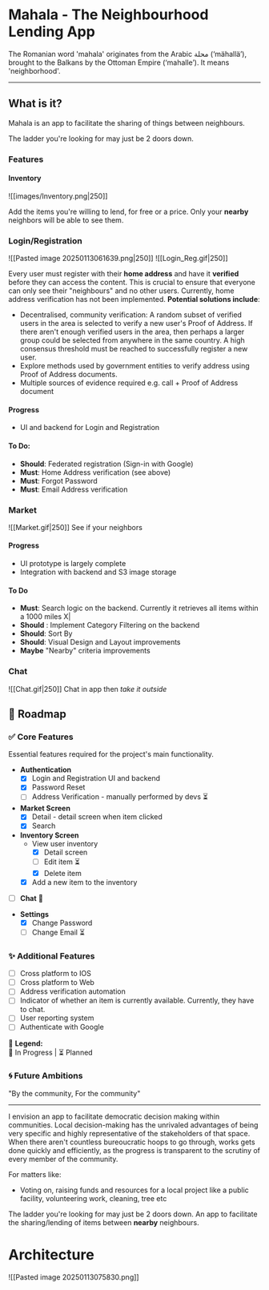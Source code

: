 # Mahala - The Neighbourhood Lending App

The Romanian word 'mahala' originates from the Arabic محلة (‘mähallä’), brought to the Balkans by the Ottoman Empire (‘mahalle’). It means 'neighborhood'.

-----

## What is it?

Mahala is an app to facilitate the sharing of things between neighbours.

The ladder you're looking for may just be 2 doors down.

### Features
#### Inventory
![[images/Inventory.png|250]]

Add the items you're willing to lend, for free or a price. Only your **nearby** neighbors will be able to see them. 


### Login/Registration
![[Pasted image 20250113061639.png|250]] ![[Login_Reg.gif|250]]

Every user must register with their **home address** and have it **verified** before they can access the content. This is crucial to ensure that everyone can only see their "neighbours" and no other users.
Currently, home address verification has not been implemented.
**Potential solutions include**:
* Decentralised, community verification: A random subset of verified users in the area is selected to verify a new user's Proof of Address. If there aren't enough verified users in the area, then perhaps a larger group could be selected from anywhere in the same country. A high consensus threshold must be reached to successfully register a new user.
* Explore methods used by government entities to verify address using Proof of Address documents.
* Multiple sources of evidence required e.g. call + Proof of Address document
#### Progress
* UI and backend for Login and Registration
#### To Do:
* **Should**: Federated registration (Sign-in with Google)
* **Must**:  Home Address verification (see above)
* **Must**: Forgot Password 
* **Must**: Email Address verification
### Market
![[Market.gif|250]]
See if your neighbors
#### Progress
* UI prototype is largely complete
* Integration with backend and S3 image storage 
#### To Do
* **Must**: Search logic on the backend. Currently it retrieves all items within a 1000 miles X|
* **Should** : Implement Category Filtering on the backend
* **Should**: Sort By
* **Should**: Visual Design and Layout improvements
* **Maybe** "Nearby" criteria improvements
### Chat
![[Chat.gif|250]]
Chat in app then *take it outside*


## 🚀 Roadmap

### ✅ Core Features
Essential features required for the project's main functionality.
- **Authentication**
    - [x] Login and Registration UI and backend
    - [x] Password Reset
    - [ ] Address Verification - manually performed by devs ⏳
- **Market Screen**
    - [x] Detail - detail screen when item clicked 
    - [x] Search
- **Inventory Screen**
    - View user inventory
        - [x] Detail screen
        - [ ] Edit item ⏳
        - [x] Delete item
    - [x] Add a new item to the inventory
- [ ] **Chat** 🚧
- **Settings**
    - [x] Change Password
    - [ ] Change Email ⏳
### ✨ Additional Features
- [ ] Cross platform to IOS
- [ ] Cross platform to Web
- [ ] Address verification automation
- [ ] Indicator of whether an item is currently available. Currently, they have to chat.
- [ ] User reporting system
- [ ] Authenticate with Google

🔹 **Legend:**  
🚧 In Progress | ⏳ Planned 

### 🌀 Future Ambitions

"By the community, For the community" 

---


I envision an app to facilitate democratic decision making within communities.
Local decision-making has the unrivaled advantages of being very specific and highly representative of the stakeholders of that space.
When there aren't countless bureoucratic hoops to go through, works gets done quickly and efficiently, as the progress is transparent to the scrutiny of every member of the community.

For matters like:
* Voting on, raising funds and resources for a local project like a public facility, volunteering work, cleaning, tree etc




 

The ladder you're looking for may just be 2 doors down. 
An app to facilitate the sharing/lending of items between **nearby** neighbours. 




# Architecture
![[Pasted image 20250113075830.png]]